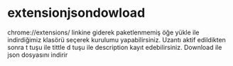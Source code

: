 # extensionjsondowload
chrome://extensions/ linkine giderek paketlenmemiş öğe yükle ile indirdiğimiz klasörü seçerek kurulumu yapabilirsiniz. Uzantı aktif edildikten sonra t tuşu ile tittle d tuşu ile description kayıt edebilirsiniz. Download ile json dosyasını indirir
